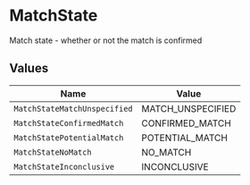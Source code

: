 # MatchState

Match state - whether or not the match is confirmed


## Values

| Name                         | Value                        |
| ---------------------------- | ---------------------------- |
| `MatchStateMatchUnspecified` | MATCH_UNSPECIFIED            |
| `MatchStateConfirmedMatch`   | CONFIRMED_MATCH              |
| `MatchStatePotentialMatch`   | POTENTIAL_MATCH              |
| `MatchStateNoMatch`          | NO_MATCH                     |
| `MatchStateInconclusive`     | INCONCLUSIVE                 |